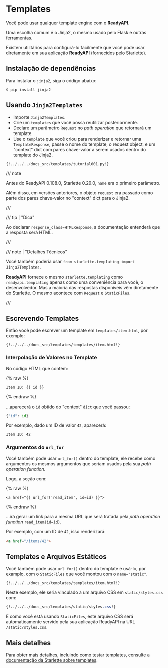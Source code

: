 # Templates

Você pode usar qualquer template engine com o **ReadyAPI**.

Uma escolha comum é o Jinja2, o mesmo usado pelo Flask e outras ferramentas.

Existem utilitários para configurá-lo facilmente que você pode usar diretamente em sua aplicação **ReadyAPI** (fornecidos pelo Starlette).

## Instalação de dependências

Para instalar o `jinja2`, siga o código abaixo:

<div class="termy">

```console
$ pip install jinja2
```

</div>

## Usando `Jinja2Templates`

* Importe `Jinja2Templates`.
* Crie um `templates` que você possa reutilizar posteriormente.
* Declare um parâmetro `Request` no *path operation* que retornará um template.
* Use o `template` que você criou para renderizar e retornar uma `TemplateResponse`, passe o nome do template, o request object, e um "context" dict com pares chave-valor a serem usados dentro do template do Jinja2.

```Python hl_lines="4  11  15-18"
{!../../../docs_src/templates/tutorial001.py!}
```

/// note

Antes do ReadyAPI 0.108.0, Starlette 0.29.0, `name` era o primeiro parâmetro.

Além disso, em versões anteriores, o objeto `request` era passado como parte dos pares chave-valor no "context" dict para o Jinja2.

///

/// tip | "Dica"

Ao declarar `response_class=HTMLResponse`, a documentação entenderá que a resposta será HTML.

///

/// note | "Detalhes Técnicos"

Você também poderia usar `from starlette.templating import Jinja2Templates`.

**ReadyAPI** fornece o mesmo `starlette.templating` como `readyapi.templating` apenas como uma conveniência para você, o desenvolvedor. Mas a maioria das respostas disponíveis vêm diretamente do Starlette. O mesmo acontece com `Request` e `StaticFiles`.

///

## Escrevendo Templates

Então você pode escrever um template em `templates/item.html`, por exemplo:

```jinja hl_lines="7"
{!../../../docs_src/templates/templates/item.html!}
```

### Interpolação de Valores no Template

No código HTML que contém:

{% raw %}

```jinja
Item ID: {{ id }}
```

{% endraw %}

...aparecerá o `id` obtido do "context" `dict` que você passou:

```Python
{"id": id}
```

Por exemplo, dado um ID de valor `42`, aparecerá:

```html
Item ID: 42
```

### Argumentos do `url_for`

Você também pode usar `url_for()` dentro do template, ele recebe como argumentos os mesmos argumentos que seriam usados pela sua *path operation function*.

Logo, a seção com:

{% raw %}

```jinja
<a href="{{ url_for('read_item', id=id) }}">
```

{% endraw %}

...irá gerar um link para a mesma URL que será tratada pela *path operation function* `read_item(id=id)`.

Por exemplo, com um ID de `42`, isso renderizará:

```html
<a href="/items/42">
```

## Templates e Arquivos Estáticos

Você também pode usar `url_for()` dentro do template e usá-lo, por examplo, com o `StaticFiles` que você montou com o `name="static"`.

```jinja hl_lines="4"
{!../../../docs_src/templates/templates/item.html!}
```

Neste exemplo, ele seria vinculado a um arquivo CSS em `static/styles.css` com:

```CSS hl_lines="4"
{!../../../docs_src/templates/static/styles.css!}
```

E como você está usando `StaticFiles`, este arquivo CSS será automaticamente servido pela sua aplicação ReadyAPI na URL `/static/styles.css`.

## Mais detalhes

Para obter mais detalhes, incluindo como testar templates, consulte a <a href="https://www.starlette.io/templates/" class="external-link" target="_blank">documentação da Starlette sobre templates</a>.
